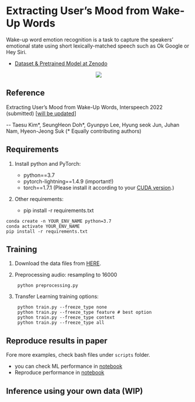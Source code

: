 # Extracting User’s Mood from Wake-Up Words

Wake-up word emotion recognition is a task to capture the speakers’ emotional state using short lexically-matched speech such as Ok Google or Hey Siri.

- [Dataset & Pretrained Model at Zenodo](https://doi.org/10.5281/zenodo.6342443)


<p align = "center">
<img src = "https://i.imgur.com/agVKKRb.png">
</p>


## Reference
Extracting User’s Mood from Wake-Up Words, Interspeech 2022 (submitted) [[will be updated]()]

-- Taesu Kim*, SeungHeon Doh*, Gyunpyo Lee, Hyung seok Jun, Juhan Nam, Hyeon-Jeong Suk (* Equally contributing authors)

## Requirements

1. Install python and PyTorch:
    - python==3.7
    - pytorch-lightning==1.4.9 (important!)
    - torch==1.7.1 (Please install it according to your [CUDA version](https://pytorch.org/get-started/previous-versions/#linux-and-windows-4).)
    
2. Other requirements:
    - pip install -r requirements.txt

```
conda create -n YOUR_ENV_NAME python=3.7
conda activate YOUR_ENV_NAME
pip install -r requirements.txt
```

## Training
1. Download the data files from [HERE](https://doi.org/10.5281/zenodo.6342443).
    
2. Preprocessing
    audio: resampling to 16000

        python preprocessing.py

3. Transfer Learning training options:  

        python train.py --freeze_type none
        python train.py --freeze_type feature # best option
        python train.py --freeze_type context
        python train.py --freeze_type all

## Reproduce results in paper

Fore more examples, check bash files under `scripts` folder. 
- you can check ML performance in [notebook](https://github.com/SeungHeonDoh/hi_kia/blob/master/notebook/ML%20Classification.ipynb)
- Reproduce performance in [notebook](https://github.com/SeungHeonDoh/hi_kia/blob/master/notebook/Reproduce.ipynb) 

## Inference using your own data (WIP)